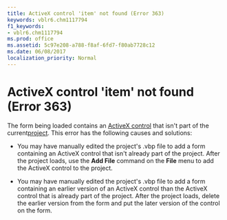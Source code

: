 ```yaml
---
title: ActiveX control 'item' not found (Error 363)
keywords: vblr6.chm1117794
f1_keywords:
- vblr6.chm1117794
ms.prod: office
ms.assetid: 5c97e208-a788-f8af-6fd7-f80ab7728c12
ms.date: 06/08/2017
localization_priority: Normal
---
```



# ActiveX control 'item' not found (Error 363)

The form being loaded contains an [ActiveX control](../../Glossary/vbe-glossary.md#activex-control) that isn't part of the current[project](../../Glossary/vbe-glossary.md#project). This error has the following causes and solutions:



- You may have manually edited the project's .vbp file to add a form containing an ActiveX control that isn't already part of the project. After the project loads, use the  **Add File** command on the **File** menu to add the ActiveX control to the project.
    
- You may have manually edited the project's .vbp file to add a form containing an earlier version of an ActiveX control than the ActiveX control that is already part of the project. After the project loads, delete the earlier version from the form and put the later version of the control on the form.
    



